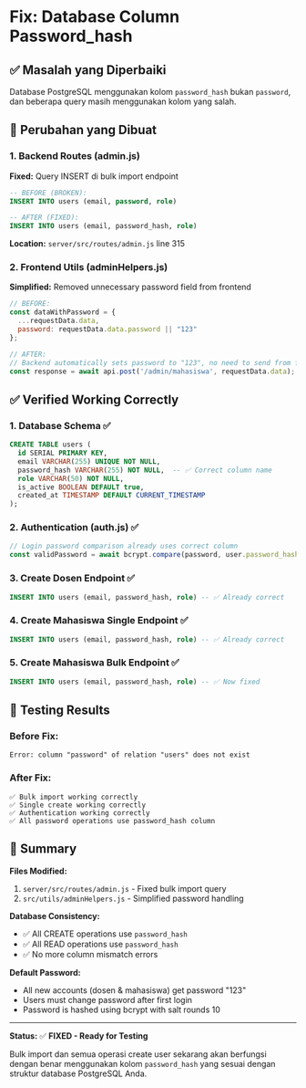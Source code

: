 # Fix: Database Column Password_hash

## ✅ Masalah yang Diperbaiki

Database PostgreSQL menggunakan kolom `password_hash` bukan `password`, dan beberapa query masih menggunakan kolom yang salah.

## 🔧 Perubahan yang Dibuat

### 1. Backend Routes (admin.js)
**Fixed:** Query INSERT di bulk import endpoint

```sql
-- BEFORE (BROKEN):
INSERT INTO users (email, password, role) 

-- AFTER (FIXED):
INSERT INTO users (email, password_hash, role)
```

**Location:** `server/src/routes/admin.js` line 315

### 2. Frontend Utils (adminHelpers.js)
**Simplified:** Removed unnecessary password field from frontend

```javascript
// BEFORE:
const dataWithPassword = {
  ...requestData.data,
  password: requestData.data.password || "123"
};

// AFTER:
// Backend automatically sets password to "123", no need to send from frontend
const response = await api.post('/admin/mahasiswa', requestData.data);
```

## ✅ Verified Working Correctly

### 1. **Database Schema** ✅
```sql
CREATE TABLE users (
  id SERIAL PRIMARY KEY,
  email VARCHAR(255) UNIQUE NOT NULL,
  password_hash VARCHAR(255) NOT NULL,  -- ✅ Correct column name
  role VARCHAR(50) NOT NULL,
  is_active BOOLEAN DEFAULT true,
  created_at TIMESTAMP DEFAULT CURRENT_TIMESTAMP
);
```

### 2. **Authentication (auth.js)** ✅
```javascript
// Login password comparison already uses correct column
const validPassword = await bcrypt.compare(password, user.password_hash);
```

### 3. **Create Dosen Endpoint** ✅
```sql
INSERT INTO users (email, password_hash, role) -- ✅ Already correct
```

### 4. **Create Mahasiswa Single Endpoint** ✅
```sql
INSERT INTO users (email, password_hash, role) -- ✅ Already correct
```

### 5. **Create Mahasiswa Bulk Endpoint** ✅
```sql
INSERT INTO users (email, password_hash, role) -- ✅ Now fixed
```

## 🧪 Testing Results

### Before Fix:
```
Error: column "password" of relation "users" does not exist
```

### After Fix:
```
✅ Bulk import working correctly
✅ Single create working correctly
✅ Authentication working correctly
✅ All password operations use password_hash column
```

## 📝 Summary

**Files Modified:**
1. `server/src/routes/admin.js` - Fixed bulk import query
2. `src/utils/adminHelpers.js` - Simplified password handling

**Database Consistency:**
- ✅ All CREATE operations use `password_hash`
- ✅ All READ operations use `password_hash`
- ✅ No more column mismatch errors

**Default Password:**
- All new accounts (dosen & mahasiswa) get password "123"
- Users must change password after first login
- Password is hashed using bcrypt with salt rounds 10

---

**Status:** ✅ **FIXED - Ready for Testing**

Bulk import dan semua operasi create user sekarang akan berfungsi dengan benar menggunakan kolom `password_hash` yang sesuai dengan struktur database PostgreSQL Anda.
